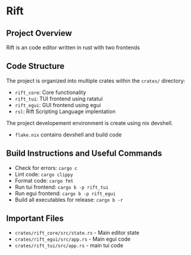 # Rift

## Project Overview

Rift is an code editor written in rust with two frontends

## Code Structure

The project is organized into multiple crates within the `crates/` directory:

- `rift_core`: Core functionality
- `rift_tui`: TUI frontend using ratatui
- `rift_egui`: GUI frontend using egui
- `rsl`: Rift Scripting Language implentation

The project developement environment is create using nix devshell.

- `flake.nix` contains devshell and build code

## Build Instructions and Useful Commands

- Check for errors: `cargo c`
- Lint code: `cargo clippy`
- Format code: `cargo fmt`
- Run tui frontend: `cargo b -p rift_tui`
- Run egui frontend: `cargo b -p rift_egui`
- Build all executables for release: `cargo b -r`

## Important Files

- `crates/rift_core/src/state.rs` - Main editor state
- `crates/rift_egui/src/app.rs` - Main egui code
- `crates/rift_tui/src/app.rs` - main tui code
